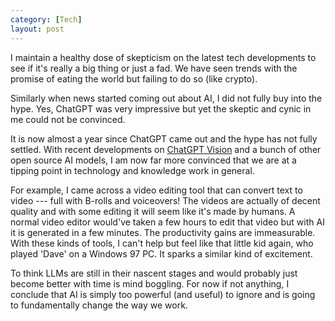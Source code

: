 ```yaml
---
category: [Tech]
layout: post
---
```

I maintain a healthy dose of skepticism on the latest tech developments to see if it's really a big thing or just a fad. We have seen trends with the promise of eating the world but failing to do so (like crypto).

Similarly when news started coming out about AI, I did not fully buy into the hype. Yes, ChatGPT was very impressive but yet the skeptic and cynic in me could not be convinced.

It is now almost a year since ChatGPT came out and the hype has not fully settled. With recent developments on [ChatGPT Vision](https://openai.com/blog/chatgpt-can-now-see-hear-and-speak) and a bunch of other open source AI models, I am now far more convinced that we are at a tipping point in technology and knowledge work in general.

For example, I came across a video editing tool that can convert text to video --- full with B-rolls and voiceovers! The videos are actually of decent quality and with some editing it will seem like it's made by humans. A normal video editor would've taken a few hours to edit that video but with AI it is generated in a few minutes. The productivity gains are immeasurable. With these kinds of tools, I can't help but feel like that little kid again, who played 'Dave' on a Windows 97 PC. It sparks a similar kind of excitement.

To think LLMs are still in their nascent stages and would probably just become better with time is mind boggling. For now if not anything, I conclude that AI is simply too powerful (and useful) to ignore and is going to fundamentally change the way we work.
